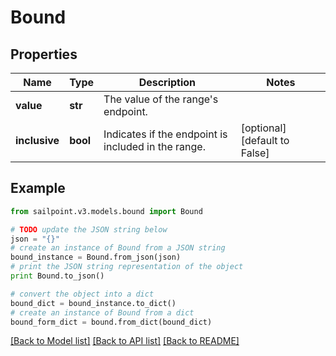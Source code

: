 # Bound


## Properties
Name | Type | Description | Notes
------------ | ------------- | ------------- | -------------
**value** | **str** | The value of the range&#39;s endpoint. | 
**inclusive** | **bool** | Indicates if the endpoint is included in the range. | [optional] [default to False]

## Example

```python
from sailpoint.v3.models.bound import Bound

# TODO update the JSON string below
json = "{}"
# create an instance of Bound from a JSON string
bound_instance = Bound.from_json(json)
# print the JSON string representation of the object
print Bound.to_json()

# convert the object into a dict
bound_dict = bound_instance.to_dict()
# create an instance of Bound from a dict
bound_form_dict = bound.from_dict(bound_dict)
```
[[Back to Model list]](../README.md#documentation-for-models) [[Back to API list]](../README.md#documentation-for-api-endpoints) [[Back to README]](../README.md)


